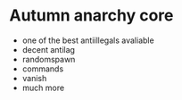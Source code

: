 # Autumn anarchy core

- one of the best antiillegals avaliable
- decent antilag
- randomspawn
- commands
- vanish
- much more

